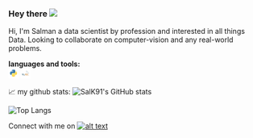 
### Hey there <img src="https://media.giphy.com/media/hvRJCLFzcasrR4ia7z/giphy.gif" width="25px">

Hi, I'm Salman a data scientist by profession and interested in all things Data. Looking to collaborate on computer-vision and any real-world problems. 

**languages and tools:**  
<code><img height="20" src="https://raw.githubusercontent.com/github/explore/80688e429a7d4ef2fca1e82350fe8e3517d3494d/topics/python/python.png"></code>
<code><img height="20" src="https://raw.githubusercontent.com/github/explore/80688e429a7d4ef2fca1e82350fe8e3517d3494d/topics/mysql/mysql.png"></code>



📈 my github stats:
![SalK91's GitHub stats](https://github-readme-stats.vercel.app/api?username=salk91&theme=synthwave&show_icons=true&count_private=true "Salman’s GitHub Stats")

![Top Langs](https://github-readme-stats.vercel.app/api/top-langs/?username=salk91&theme=synthwave "Salman’s Top Languages Card")


Connect with me on <a href="https://www.linkedin.com/in/salmansaeedkhan/"> ![alt text](https://img.shields.io/badge/-LinkedIn-0e76a8?style=plastic&logo=linkedIn)</a>

